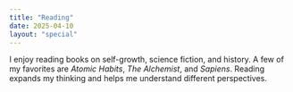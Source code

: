 ```yaml
---
title: "Reading"
date: 2025-04-10
layout: "special"
---
```


I enjoy reading books on self-growth, science fiction, and history. A few of my favorites are *Atomic Habits*, *The Alchemist*, and *Sapiens*. Reading expands my thinking and helps me understand different perspectives.
